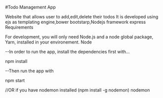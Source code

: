 #Todo Management App

Website that allows user to add,edit,delete their todos 
It is developed using ejs as templating engine,bower bootstarp,Nodejs framework express
Requirements

For development, you will only need Node.js and a node global package, Yarn, installed in your environement.
Node

--In order to run the app, install the dependencies first with...

npm install

--Then run the app with

npm start

//OR if you have nodemon installed (npm install -g nodemon)
nodemon
